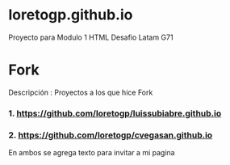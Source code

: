 # loretogp.github.io

Proyecto para Modulo 1 HTML Desafio Latam G71

# Fork
Descripción : Proyectos a los que hice Fork

### 1. https://github.com/loretogp/luissubiabre.github.io

### 2. https://github.com/loretogp/cvegasan.github.io


En ambos se agrega texto para invitar a mi pagina